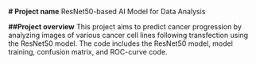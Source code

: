 **# Project name**
ResNet50-based AI Model for Data Analysis

**##Project overview**
This project aims to predict cancer progression by analyzing images of various cancer cell lines following transfection using the ResNet50 model. 
The code includes the ResNet50 model, model training, confusion matrix, and ROC-curve code.

